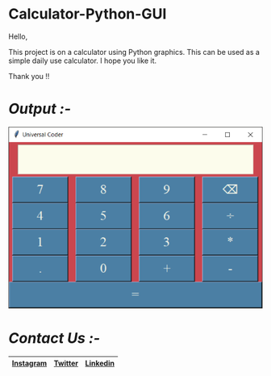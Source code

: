 # Calculator-Python-GUI

Hello, 
 
 This project is on a calculator using Python graphics. This can be used as a simple daily use calculator. I hope you like it. 
 
 Thank you !!
 
 # *Output :-*

![](Output.PNG)

 # *Contact Us :-*


|[Instagram](https://instagram.com/universal_coder)|[Twitter](https://twitter.com/LondheAaryan)|[Linkedin](https://www.linkedin.com/in/aaryan-r-londhe-0a1809179/)|
|-|-|-|

